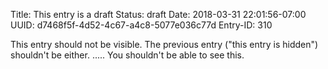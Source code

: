Title: This entry is a draft
Status: draft
Date: 2018-03-31 22:01:56-07:00
UUID: d7468f5f-4d52-4c67-a4c8-5077e036c77d
Entry-ID: 310

This entry should not be visible. The previous entry ("this entry is hidden") shouldn't be either.
.....
You shouldn't be able to see this.
